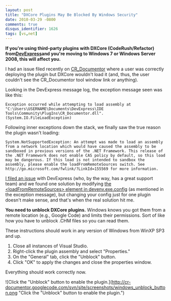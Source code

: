 ```yaml
---
layout: post
title: "DXCore Plugins May Be Blocked By Windows Security"
date: 2010-03-29 -0800
comments: true
disqus_identifier: 1626
tags: [vs,net]
---
```

**If you're using third-party plugins with DXCore (CodeRush/Refactor)
from**[**DevExpress**](http://www.devexpress.com)**and you're moving to
Windows 7 or Windows Server 2008, this will affect you.**

I had an issue filed recently on
[CR\_Documentor](http://cr-documentor.googlecode.com) where a user was
correctly deploying the plugin but DXCore wouldn't load it (and, thus,
the user couldn't see the CR\_Documentor tool window link or anything).

Looking in the DevExpress message log, the exception message seen was
like this:

`Exception occurred while attempting to load assembly at "C:\Users\USERNAME\Documents\DevExpress\IDE Tools\Community\PlugIns\CR_Documentor.dll". (System.IO.FileLoadException)`

Following inner exceptions down the stack, we finally saw the true
reason the plugin wasn't loading:

`System.NotSupportedException: An attempt was made to load an assembly from a network location which would have caused the assembly to be sandboxed in previous versions of the .NET Framework. This release of the .NET Framework does not enable CAS policy by default, so this load may be dangerous. If this load is not intended to sandbox the assembly, please enable the loadFromRemoteSources switch. See http://go.microsoft.com/fwlink/?LinkId=155569 for more information.`

[I filed an
issue](http://www.devexpress.com/Support/Center/p/B145400.aspx) with
DevExpress (who, by the way, has a great support team) and we found one
solution by modifying [the \<loadFromRemoteSources\> element in
devenv.exe.config](http://msdn.microsoft.com/en-us/library/dd409252%28VS.100%29.aspx)
(as mentioned in the exception message), but changing your config just
for one plugin doesn't make sense, and that's when the real solution hit
me.

**You need to unblock DXCore plugins.** Windows knows you got them from
a remote location (e.g., Google Code) and limits their permissions. Sort
of like how you have to unblock .CHM files so you can read them.

These instructions should work in any version of Windows from WinXP SP3
and up.

1.  Close all instances of Visual Studio.
2.  Right-click the plugin assembly and select "Properties."
3.  On the "General" tab, click the "Unblock" button.
4.  Click "OK" to apply the changes and close the properties window.

Everything should work correctly now.

![Click the "Unblock" button to enable the
plugin.](http://cr-documentor.googlecode.com/svn/site/screenshots/windows_unblock_button.png "Click the "Unblock" button to enable the plugin.")

